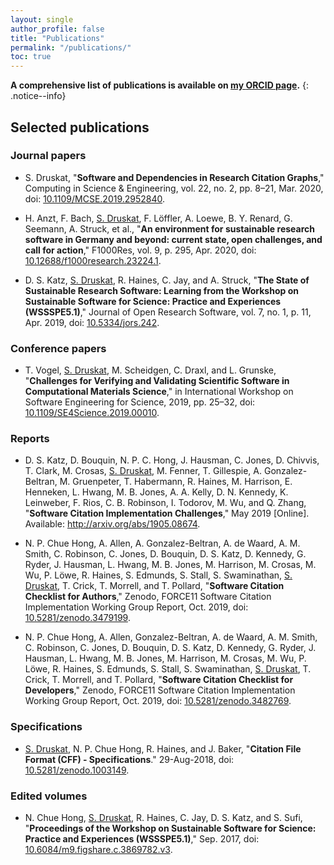 ```yaml
---
layout: single
author_profile: false
title: "Publications"
permalink: "/publications/"
toc: true
---
```


**A comprehensive list of publications is available on [my <i class="fab fa-fw fa-orcid"></i> ORCID page](https://orcid.org/0000-0003-4925-7248).**
{: .notice--info}

## Selected publications

### Journal papers

- S. Druskat, "**Software and Dependencies in Research Citation Graphs**," Computing in Science & Engineering, vol. 22, no. 2, pp. 8–21, Mar. 2020, doi: [10.1109/MCSE.2019.2952840](https://doi.org/10.1109/MCSE.2019.2952840). 

- H. Anzt, F. Bach, <u>S. Druskat</u>, F. Löffler, A. Loewe, B. Y. Renard, G. Seemann, A. Struck, et al., "**An environment for sustainable research software in Germany and beyond: current state, open challenges, and call for action**," F1000Res, vol. 9, p. 295, Apr. 2020, doi: [10.12688/f1000research.23224.1](https://doi.org/10.12688/f1000research.23224.1). 

- D. S. Katz, <u>S. Druskat</u>, R. Haines, C. Jay, and A. Struck, "**The State of Sustainable Research Software: Learning from the Workshop on Sustainable Software for Science: Practice and Experiences (WSSSPE5.1)**," Journal of Open Research Software, vol. 7, no. 1, p. 11, Apr. 2019, doi: [10.5334/jors.242](https://doi.org/10.5334/jors.242). 

### Conference papers

- T. Vogel, <u>S. Druskat</u>, M. Scheidgen, C. Draxl, and L. Grunske, "**Challenges for Verifying and Validating Scientific Software in Computational Materials Science**," in International Workshop on Software Engineering for Science, 2019, pp. 25–32, doi: [10.1109/SE4Science.2019.00010](https://doi.org/10.1109/SE4Science.2019.00010).

### Reports

- D. S. Katz, D. Bouquin, N. P. C. Hong, J. Hausman, C. Jones, D. Chivvis, T. Clark, M. Crosas, <u>S. Druskat</u>, M. Fenner, T. Gillespie, A. Gonzalez-Beltran, M. Gruenpeter, T. Habermann, R. Haines, M. Harrison, E. Henneken, L. Hwang, M. B. Jones, A. A. Kelly, D. N. Kennedy, K. Leinweber, F. Rios, C. B. Robinson, I. Todorov, M. Wu, and Q. Zhang, "**Software Citation Implementation Challenges**," May 2019 [Online]. Available: <http://arxiv.org/abs/1905.08674>.

- N. P. Chue Hong, A. Allen, A. Gonzalez-Beltran, A. de Waard, A. M. Smith, C. Robinson, C. Jones, D. Bouquin, D. S. Katz, D. Kennedy, G. Ryder, J. Hausman, L. Hwang, M. B. Jones, M. Harrison, M. Crosas, M. Wu, P. Löwe, R. Haines, S. Edmunds, S. Stall, S. Swaminathan, <u>S. Druskat</u>, T. Crick, T. Morrell, and T. Pollard, "**Software Citation Checklist for Authors**," Zenodo, FORCE11 Software Citation Implementation Working Group Report, Oct. 2019, doi: [10.5281/zenodo.3479199](https://doi.org/10.5281/zenodo.3479199).

- N. P. Chue Hong, A. Allen, Gonzalez-Beltran, A. de Waard, A. M. Smith, C. Robinson, C. Jones, D. Bouquin, D. S. Katz, D. Kennedy, G. Ryder, J. Hausman, L. Hwang, M. B. Jones, M. Harrison, M. Crosas, M. Wu, P. Löwe, R. Haines, S. Edmunds, S. Stall, S. Swaminathan, <u>S. Druskat</u>, T. Crick, T. Morrell, and T. Pollard, "**Software Citation Checklist for Developers**," Zenodo, FORCE11 Software Citation Implementation Working Group Report, Oct. 2019, doi: [10.5281/zenodo.3482769](https://doi.org/10.5281/zenodo.3482769).

### Specifications

- <u>S. Druskat</u>, N. P. Chue Hong, R. Haines, and J. Baker, "**Citation File Format (CFF) - Specifications**." 29-Aug-2018, doi: [10.5281/zenodo.1003149](https://doi.org/10.5281/zenodo.1003149).

### Edited volumes

- N. Chue Hong, <u>S. Druskat</u>, R. Haines, C. Jay, D. S. Katz, and S. Sufi, "**Proceedings of the Workshop on Sustainable Software for Science: Practice and Experiences (WSSSPE5.1)**," Sep. 2017, doi: [10.6084/m9.figshare.c.3869782.v3](https://doi.org/10.6084/m9.figshare.c.3869782.v3).
